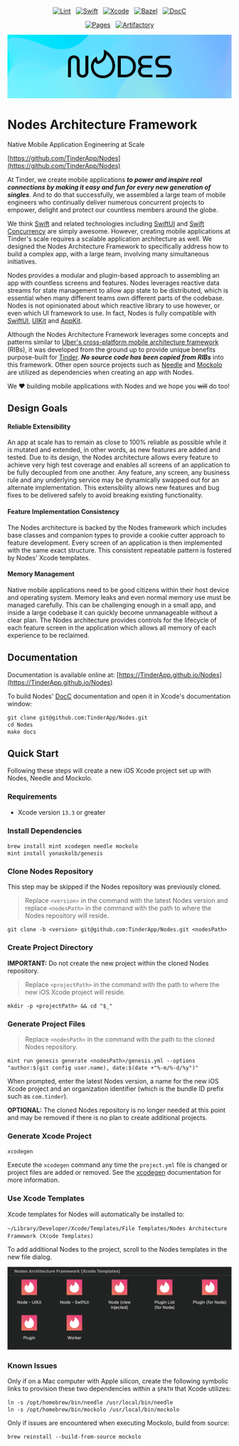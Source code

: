 <div align="center">

[![Lint](https://github.com/TinderApp/Nodes/actions/workflows/lint.yml/badge.svg?event=push)](https://github.com/TinderApp/Nodes/actions/workflows/lint.yml)
&nbsp;
[![Swift](https://github.com/TinderApp/Nodes/actions/workflows/swift.yml/badge.svg?event=push)](https://github.com/TinderApp/Nodes/actions/workflows/swift.yml)
&nbsp;
[![Xcode](https://github.com/TinderApp/Nodes/actions/workflows/xcode.yml/badge.svg?event=push)](https://github.com/TinderApp/Nodes/actions/workflows/xcode.yml)
&nbsp;
[![Bazel](https://github.com/TinderApp/Nodes/actions/workflows/bazel.yml/badge.svg?event=push)](https://github.com/TinderApp/Nodes/actions/workflows/bazel.yml)
&nbsp;
[![DocC](https://github.com/TinderApp/Nodes/actions/workflows/docc.yml/badge.svg?event=push)](https://github.com/TinderApp/Nodes/actions/workflows/docc.yml)

[![Pages](https://github.com/TinderApp/Nodes/actions/workflows/pages.yml/badge.svg?event=push)](https://github.com/TinderApp/Nodes/actions/workflows/pages.yml)
&nbsp;
[![Artifactory](https://github.com/TinderApp/Nodes/actions/workflows/artifactory.yml/badge.svg?event=push)](https://github.com/TinderApp/Nodes/actions/workflows/artifactory.yml)

<img src="Nodes.png" />

</div>

# Nodes Architecture Framework

Native Mobile Application Engineering at Scale

[https://github.com/TinderApp/Nodes](https://github.com/TinderApp/Nodes)

At Tinder, we create mobile applications ***to power and inspire real connections by making it easy and fun for every new generation of singles***. And to do that successfully, we assembled a large team of mobile engineers who continually deliver numerous concurrent projects to empower, delight and protect our countless members around the globe.

We think [Swift](https://developer.apple.com/swift) and related technologies including [SwiftUI](https://developer.apple.com/xcode/swiftui) and [Swift Concurrency](https://developer.apple.com/documentation/swift/swift_standard_library/concurrency) are simply awesome. However, creating mobile applications at Tinder's scale requires a scalable application architecture as well. We designed the Nodes Architecture Framework to specifically address how to build a complex app, with a large team, involving many simultaneous initiatives.

Nodes provides a modular and plugin-based approach to assembling an app with countless screens and features. Nodes leverages reactive data streams for state management to allow app state to be distributed, which is essential when many different teams own different parts of the codebase. Nodes is not opinionated about which reactive library to use however, or even which UI framework to use. In fact, Nodes is fully compatible with [SwiftUI](https://developer.apple.com/documentation/swiftui), [UIKit](https://developer.apple.com/documentation/uikit) and [AppKit](https://developer.apple.com/documentation/appkit).

Although the Nodes Architecture Framework leverages some concepts and patterns similar to [Uber's cross-platform mobile architecture framework](https://github.com/uber/RIBs) (RIBs), it was developed from the ground up to provide unique benefits purpose-built for [Tinder](https://github.com/tinder). ***No source code has been copied from RIBs*** into this framework. Other open source projects such as [Needle](https://github.com/uber/needle) and [Mockolo](https://github.com/uber/mockolo) are utilized as dependencies when creating an app with Nodes.

We ❤️ building mobile applications with Nodes and we hope you ~~will~~ do too!

## Design Goals

#### Reliable Extensibility

An app at scale has to remain as close to 100% reliable as possible while it is mutated and extended, in other words, as new features are added and tested. Due to its design, the Nodes architecture allows every feature to achieve very high test coverage and enables all screens of an application to be fully decoupled from one another. Any feature, any screen, any business rule and any underlying service may be dynamically swapped out for an alternate implementation. This extensibility allows new features and bug fixes to be delivered safely to avoid breaking existing functionality.

#### Feature Implementation Consistency

The Nodes architecture is backed by the Nodes framework which includes base classes and companion types to provide a cookie cutter approach to feature development. Every screen of an application is then implemented with the same exact structure. This consistent repeatable pattern is fostered by Nodes' Xcode templates.

#### Memory Management

Native mobile applications need to be good citizens within their host device and operating system. Memory leaks and even normal memory use must be managed carefully. This can be challenging enough in a small app, and inside a large codebase it can quickly become unmanageable without a clear plan. The Nodes architecture provides controls for the lifecycle of each feature screen in the application which allows all memory of each experience to be reclaimed.

## Documentation

Documentation is available online at: [https://TinderApp.github.io/Nodes](https://TinderApp.github.io/Nodes)

To build Nodes' [DocC](https://developer.apple.com/documentation/docc) documentation and open it in Xcode's documentation window:

```
git clone git@github.com:TinderApp/Nodes.git
cd Nodes
make docs
```

## Quick Start

Following these steps will create a new iOS Xcode project set up with Nodes, Needle and Mockolo.

### Requirements

- Xcode version `13.3` or greater

### Install Dependencies

```
brew install mint xcodegen needle mockolo
mint install yonaskolb/genesis
```

### Clone Nodes Repository

This step may be skipped if the Nodes repository was previously cloned.

> Replace `<version>` in the command with the latest Nodes version and replace `<nodesPath>` in the command with the path to where the Nodes repository will reside.

```
git clone -b <version> git@github.com:TinderApp/Nodes.git <nodesPath>
```

### Create Project Directory

**IMPORTANT:** Do not create the new project within the cloned Nodes repository.

> Replace `<projectPath>` in the command with the path to where the new iOS Xcode project will reside.

```
mkdir -p <projectPath> && cd "$_"
```

### Generate Project Files

> Replace `<nodesPath>` in the command with the path to the cloned Nodes repository.

```
mint run genesis generate <nodesPath>/genesis.yml --options "author:$(git config user.name), date:$(date +"%-m/%-d/%y")"
```

When prompted, enter the latest Nodes version, a name for the new iOS Xcode project and an organization identifier (which is the bundle ID prefix such as `com.tinder`).

**OPTIONAL:** The cloned Nodes repository is no longer needed at this point and may be removed if there is no plan to create additional projects.

### Generate Xcode Project

```
xcodegen
```

Execute the `xcodegen` command any time the `project.yml` file is changed or project files are added or removed. See the [xcodegen](https://github.com/yonaskolb/XcodeGen) documentation for more information.

### Use Xcode Templates

Xcode templates for Nodes will automatically be installed to:

`~/Library/Developer/Xcode/Templates/File Templates/Nodes Architecture Framework (Xcode Templates)`

To add additional Nodes to the project, scroll to the Nodes templates in the new file dialog.

<img src="./.assets/Xcode-Templates.png" width="690" />

### Known Issues

Only if on a Mac computer with Apple silicon, create the following symbolic links to provision these two dependencies within a `$PATH` that Xcode utilizes:

```
ln -s /opt/homebrew/bin/needle /usr/local/bin/needle
ln -s /opt/homebrew/bin/mockolo /usr/local/bin/mockolo
```

Only if issues are encountered when executing Mockolo, build from source:

```
brew reinstall --build-from-source mockolo
```
